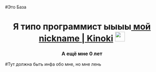#Это База

<h1 align="center">Я типо программист ыыыы<a href="https://zelenka.guru/kinoki445/" target="_blank"> мой nickname | Kinoki</a> 
<img src="https://github.com/blackcater/blackcater/raw/main/images/Hi.gif" height="32"/></h1>
<h3 align="center">А ещё мне 0 лет</h3>

#Тут должна быть инфа обо мне, но мне лень

